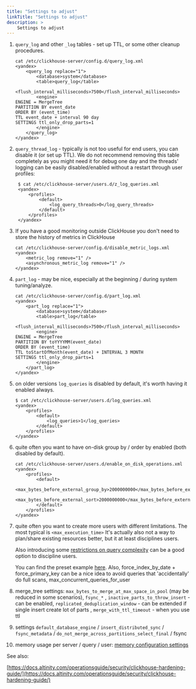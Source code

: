 ```yaml
---
title: "Settings to adjust"
linkTitle: "Settings to adjust"
description: >
    Settings to adjust
---
```

1. `query_log` and other `_log` tables - set up TTL, or some other cleanup procedures.

   ```markup
   cat /etc/clickhouse-server/config.d/query_log.xml
   <yandex>
       <query_log replace="1">
           <database>system</database>
           <table>query_log</table>
           <flush_interval_milliseconds>7500</flush_interval_milliseconds>
           <engine>
   ENGINE = MergeTree
   PARTITION BY event_date
   ORDER BY (event_time)
   TTL event_date + interval 90 day
   SETTINGS ttl_only_drop_parts=1
           </engine>
       </query_log>
   </yandex>
   ```

2. `query_thread_log` - typically is not too useful for end users, you can disable it (or set up TTL).
    We do not recommend removing this table completely as you might need it for debug one day and the threads' logging can be easily disabled/enabled without a restart through user profiles:

   ```markup
    $ cat /etc/clickhouse-server/users.d/z_log_queries.xml
    <yandex>
        <profiles>
            <default>
                <log_query_threads>0</log_query_threads>
            </default>
        </profiles>
    </yandex>
   ```

2. If you have a good monitoring outside ClickHouse you don't need to store the history of metrics in ClickHouse

   ```markup
   cat /etc/clickhouse-server/config.d/disable_metric_logs.xml
   <yandex>
       <metric_log remove="1" />
       <asynchronous_metric_log remove="1" />
   </yandex>
   ```


3. `part_log` - may be nice, especially at the beginning / during system tuning/analyze.

   ```markup
   cat /etc/clickhouse-server/config.d/part_log.xml
   <yandex>
       <part_log replace="1">
           <database>system</database>
           <table>part_log</table>
           <flush_interval_milliseconds>7500</flush_interval_milliseconds>
           <engine>
   ENGINE = MergeTree
   PARTITION BY toYYYYMM(event_date)
   ORDER BY (event_time)
   TTL toStartOfMonth(event_date) + INTERVAL 3 MONTH
   SETTINGS ttl_only_drop_parts=1
           </engine>
       </part_log>
   </yandex>
   ```

4. on older versions `log_queries` is disabled by default, it's worth having it enabled always.

   ```markup
   $ cat /etc/clickhouse-server/users.d/log_queries.xml
   <yandex>
       <profiles>
           <default>
               <log_queries>1</log_queries>
           </default>
       </profiles>
   </yandex>
   ```

5. quite often you want to have on-disk group by / order by enabled (both disabled by default).

   ```markup
   cat /etc/clickhouse-server/users.d/enable_on_disk_operations.xml
   <yandex>
       <profiles>
           <default>
              <max_bytes_before_external_group_by>2000000000</max_bytes_before_external_group_by>
              <max_bytes_before_external_sort>2000000000</max_bytes_before_external_sort>
           </default>
       </profiles>
   </yandex>
   ```

6. quite often you want to create more users with different limitations.
   The most typical is `<max_execution_time>`
   It's actually also not a way to plan/share existing resources better, but it at least disciplines users.

   Also introducing some [restrictions on query complexity](https://clickhouse.tech/docs/en/operations/settings/query-complexity/) can be a good option to discipline users.

   You can find the preset example [here](https://clickhouse.tech/docs/en/operations/settings/settings-profiles/).
   Also, force_index_by_date + force_primary_key can be a nice idea to avoid queries that 'accidentally' do full scans, max_concurrent_queries_for_user

7. merge_tree settings: `max_bytes_to_merge_at_max_space_in_pool` (may be reduced in some scenarios), `fsync_*` , `inactive_parts_to_throw_insert` - can be enabled, `replicated_deduplication_window` - can be extended if single insert create lot of parts , `merge_with_ttl_timeout` - when you use ttl
8. settings `default_database_engine` / `insert_distributed_sync` / `fsync_metadata` / `do_not_merge_across_partitions_select_final` / fsync
9. memory usage per server / query / user: [memory configuration settings](altinity-kb-memory-configuration-settings.md)

See also:

[https://docs.altinity.com/operationsguide/security/clickhouse-hardening-guide/](https://docs.altinity.com/operationsguide/security/clickhouse-hardening-guide/)
